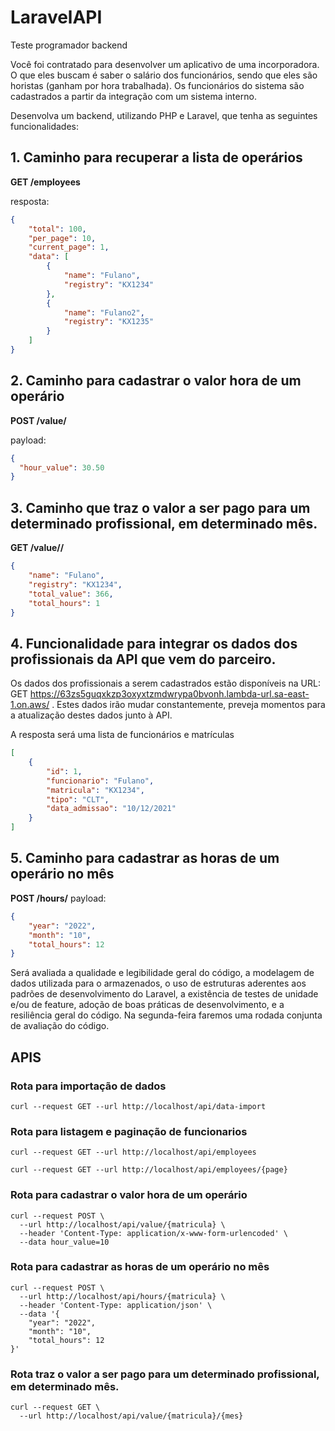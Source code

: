 # LaravelAPI

Teste programador backend

Você foi contratado para desenvolver um aplicativo de uma incorporadora. O que eles buscam é saber o salário dos funcionários, sendo que eles são horistas (ganham por hora trabalhada). Os funcionários do sistema são cadastrados a partir da integração com um sistema interno.

Desenvolva um backend, utilizando PHP e Laravel, que tenha as seguintes funcionalidades:

## 1. Caminho para recuperar a lista de operários

**GET /employees**

resposta:
~~~json
{
    "total": 100,
    "per_page": 10,
    "current_page": 1,
    "data": [
        {
            "name": "Fulano",
            "registry": "KX1234"
        },
        {
            "name": "Fulano2",
            "registry": "KX1235"
        }
    ]
}
~~~

## 2. Caminho para cadastrar o valor hora de um operário

**POST /value/<MATRICULA>**

payload:
~~~json
{
  "hour_value": 30.50
}
~~~
## 3. Caminho que traz o valor a ser pago para um determinado profissional, em determinado mês.

**GET /value/<matricula>/<mes>**
~~~json
{
    "name": "Fulano",
    "registry": "KX1234",
    "total_value": 366,
    "total_hours": 1
}
~~~

## 4. Funcionalidade para integrar os dados dos profissionais da API que vem do parceiro.

Os dados dos profissionais a serem cadastrados estão disponíveis na URL: GET https://63zs5guqxkzp3oxyxtzmdwrypa0bvonh.lambda-url.sa-east-1.on.aws/ . Estes dados irão mudar constantemente, preveja momentos para a atualização destes dados junto à API.

A resposta será uma lista de funcionários e matrículas

~~~json
[
    {
        "id": 1,
        "funcionario": "Fulano",
        "matricula": "KX1234",
        "tipo": "CLT",
        "data_admissao": "10/12/2021"
    }
]
~~~

## 5. Caminho para cadastrar as horas de um operário no mês

**POST /hours/<MATRICULA>**
payload:
~~~json
{
    "year": "2022",
    "month": "10",
    "total_hours": 12
}
~~~

Será avaliada a qualidade e legibilidade geral do código, a modelagem de dados utilizada para o armazenados, o uso de estruturas aderentes aos padrões de desenvolvimento do Laravel, a existência de testes de unidade e/ou de feature, adoção de boas práticas de desenvolvimento, e a resiliência geral do código.
Na segunda-feira faremos uma rodada conjunta de avaliação do código.




## APIS

### Rota para importação de dados
~~~shell
curl --request GET --url http://localhost/api/data-import
~~~

### Rota para listagem e paginação de funcionarios
~~~shell
curl --request GET --url http://localhost/api/employees
~~~

~~~shell
curl --request GET --url http://localhost/api/employees/{page}
~~~

### Rota para cadastrar o valor hora de um operário
~~~shell
curl --request POST \
  --url http://localhost/api/value/{matricula} \
  --header 'Content-Type: application/x-www-form-urlencoded' \
  --data hour_value=10
~~~

### Rota para cadastrar as horas de um operário no mês
~~~shell
curl --request POST \
  --url http://localhost/api/hours/{matricula} \
  --header 'Content-Type: application/json' \
  --data '{
    "year": "2022",
    "month": "10",
    "total_hours": 12
}'
~~~

### Rota traz o valor a ser pago para um determinado profissional, em determinado mês.
~~~shell
curl --request GET \
  --url http://localhost/api/value/{matricula}/{mes}
~~~
